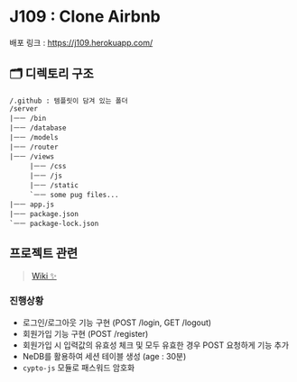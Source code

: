 # J109 : Clone Airbnb

배포 링크 : https://j109.herokuapp.com/

## 🗂 디렉토리 구조
```
/.github : 템플릿이 담겨 있는 폴더
/server
|ㅡㅡ /bin
|ㅡㅡ /database
|ㅡㅡ /models
|ㅡㅡ /router
|ㅡㅡ /views
     |ㅡㅡ /css
     |ㅡㅡ /js
     |ㅡㅡ /static
     `ㅡㅡ some pug files...
|ㅡㅡ app.js
|ㅡㅡ package.json
`ㅡㅡ package-lock.json
```

## 프로젝트 관련
> [Wiki ✨](https://github.com/sbyeol3/javascript-w1-airbnb/wiki)

### 진행상황

- 로그인/로그아웃 기능 구현 (POST /login, GET /logout)
- 회원가입 기능 구현 (POST /register)
- 회원가입 시 입력값의 유효성 체크 및 모두 유효한 경우 POST 요청하게 기능 추가
- NeDB를 활용하여 세션 테이블 생성 (age : 30분)
- `cypto-js` 모듈로 패스워드 암호화